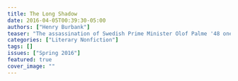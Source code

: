 ```yaml
---
title: The Long Shadow
date: 2016-04-05T00:39:30-05:00
authors: ["Henry Burbank"]
teaser: "The assassination of Swedish Prime Minister Olof Palme '48 one snowy night in Stockholm remains one of the country's greatest unsolved mysteries."
categories: ["Literary Nonfiction"]
tags: []
issues: ["Spring 2016"]
featured: true
cover_image: ""
---
```

